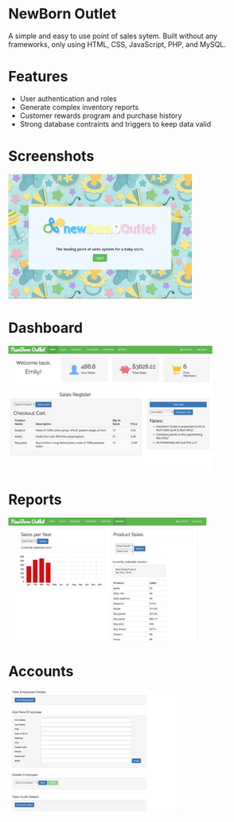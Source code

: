 # NewBorn Outlet
A simple and easy to use point of sales sytem. Built without any frameworks, only using HTML, CSS, JavaScript, PHP, and MySQL. 

# Features
<ul>
    <li>User authentication and roles</li>
    <li>Generate complex inventory reports</li>
    <li>Customer rewards program and purchase history</li>
    <li>Strong database contraints and triggers to keep data valid</li>
</ul>

# Screenshots

<img src="/NewbornOutletImages/login.png" alt="Smiley face" height=250>

# Dashboard

<img src="/NewbornOutletImages/dashboard.png" alt="Smiley face" height=250>

# Reports

<img src="/NewbornOutletImages/reports.png" alt="Smiley face" height=250>

# Accounts

<img src="/NewbornOutletImages/account_one.png" alt="Smiley face" height=250>